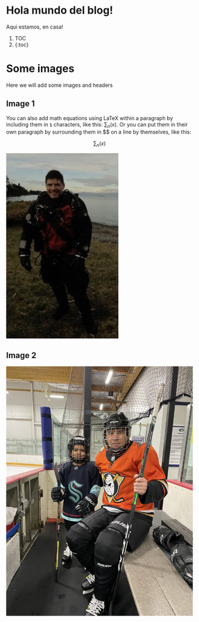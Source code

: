 # Hola mundo del blog!

Aqui estamos, en casa!

1. TOC
2. {:toc}
# Some images

Here we will add some images and headers

## Image 1

You can also add math equations using LaTeX within a paragraph by including them in `$` characters, like this: $\sum_n (x)$. Or you can put them in their own paragraph by surrounding them in $$ on a line by themselves, like this:

$$
\sum_n (x)
$$

![image-1](/images/image-1/image-1.jpg)

## Image 2

![image-2](/images/image-2.jpg)